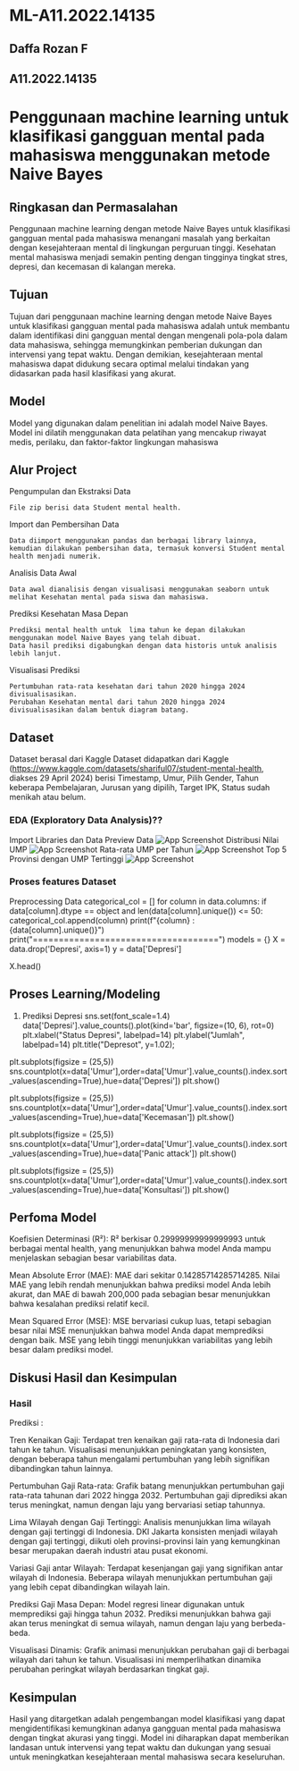 # ML-A11.2022.14135
## Daffa Rozan F
## A11.2022.14135

# Penggunaan machine learning untuk klasifikasi gangguan mental pada mahasiswa menggunakan metode Naive Bayes

## Ringkasan dan Permasalahan

Penggunaan machine learning dengan metode Naive Bayes untuk klasifikasi gangguan mental pada mahasiswa menangani masalah yang berkaitan dengan kesejahteraan mental di lingkungan perguruan tinggi. Kesehatan mental mahasiswa menjadi semakin penting dengan tingginya tingkat stres, depresi, dan kecemasan di kalangan mereka.

## Tujuan

Tujuan dari penggunaan machine learning dengan metode Naive Bayes untuk klasifikasi gangguan mental pada mahasiswa adalah untuk membantu dalam identifikasi dini gangguan mental dengan mengenali pola-pola dalam data mahasiswa, sehingga memungkinkan pemberian dukungan dan intervensi yang tepat waktu. Dengan demikian, kesejahteraan mental mahasiswa dapat didukung secara optimal melalui tindakan yang didasarkan pada hasil klasifikasi yang akurat.

## Model

Model yang digunakan dalam penelitian ini adalah model Naive Bayes. Model ini dilatih menggunakan data pelatihan yang mencakup riwayat medis, perilaku, dan faktor-faktor lingkungan mahasiswa
## Alur Project

Pengumpulan dan Ekstraksi Data

    File zip berisi data Student mental health.

Import dan Pembersihan Data

    Data diimport menggunakan pandas dan berbagai library lainnya, kemudian dilakukan pembersihan data, termasuk konversi Student mental health menjadi numerik.

Analisis Data Awal

    Data awal dianalisis dengan visualisasi menggunakan seaborn untuk melihat Kesehatan mental pada siswa dan mahasiswa.

Prediksi Kesehatan Masa Depan

    Prediksi mental health untuk  lima tahun ke depan dilakukan menggunakan model Naive Bayes yang telah dibuat.
    Data hasil prediksi digabungkan dengan data historis untuk analisis lebih lanjut.

Visualisasi Prediksi

    Pertumbuhan rata-rata kesehatan dari tahun 2020 hingga 2024 divisualisasikan.
    Perubahan Kesehatan mental dari tahun 2020 hingga 2024 divisualisasikan dalam bentuk diagram batang.
## Dataset

Dataset berasal dari Kaggle
Dataset didapatkan dari Kaggle (https://www.kaggle.com/datasets/shariful07/student-mental-health, diakses 29 April 2024) berisi Timestamp, Umur, Pilih Gender, Tahun keberapa Pembelajaran, Jurusan yang dipilih, Target IPK, Status sudah menikah atau belum.



### EDA (Exploratory Data Analysis)??

Import Libraries dan Data
Preview Data
![App Screenshot](./image/image2.png)
Distribusi Nilai UMP
![App Screenshot](./image/image3.png)
Rata-rata UMP per Tahun
![App Screenshot](./image/image4.png)
Top 5 Provinsi dengan UMP Tertinggi
![App Screenshot](./image/image.png)

### Proses features Dataset
Preprocessing Data
categorical_col = []
for column in data.columns:
    if data[column].dtype == object and len(data[column].unique()) <= 50:
        categorical_col.append(column)
        print(f"{column} : {data[column].unique()}")
        print("====================================") 
models = {}
X = data.drop('Depresi', axis=1)
y = data['Depresi']

X.head()

## Proses Learning/Modeling

1. Prediksi Depresi
sns.set(font_scale=1.4)
data['Depresi'].value_counts().plot(kind='bar', figsize=(10, 6), rot=0)
plt.xlabel("Status Depresi", labelpad=14)
plt.ylabel("Jumlah", labelpad=14)
plt.title("Depresot", y=1.02);

plt.subplots(figsize = (25,5))
sns.countplot(x=data['Umur'],order=data['Umur'].value_counts().index.sort_values(ascending=True),hue=data['Depresi'])
plt.show()

plt.subplots(figsize = (25,5))
sns.countplot(x=data['Umur'],order=data['Umur'].value_counts().index.sort_values(ascending=True),hue=data['Kecemasan'])
plt.show()

plt.subplots(figsize = (25,5))
sns.countplot(x=data['Umur'],order=data['Umur'].value_counts().index.sort_values(ascending=True),hue=data['Panic attack'])
plt.show()

plt.subplots(figsize = (25,5))
sns.countplot(x=data['Umur'],order=data['Umur'].value_counts().index.sort_values(ascending=True),hue=data['Konsultasi'])
plt.show()



## Perfoma Model

Koefisien Determinasi (R²):
    R² berkisar 0.29999999999999993 untuk berbagai mental health, yang menunjukkan bahwa model Anda mampu menjelaskan sebagian besar variabilitas data.

Mean Absolute Error (MAE):
    MAE dari sekitar 0.14285714285714285. Nilai MAE yang lebih rendah menunjukkan bahwa prediksi model Anda lebih akurat, dan MAE di bawah 200,000 pada sebagian besar menunjukkan bahwa kesalahan prediksi relatif kecil.

Mean Squared Error (MSE):
    MSE bervariasi cukup luas, tetapi sebagian besar nilai MSE menunjukkan bahwa model Anda dapat memprediksi dengan baik. MSE yang lebih tinggi menunjukkan variabilitas yang lebih besar dalam prediksi model.

## Diskusi Hasil dan Kesimpulan

### Hasil
Prediksi :

Tren Kenaikan Gaji:
Terdapat tren kenaikan gaji rata-rata di Indonesia dari tahun ke tahun.
Visualisasi menunjukkan peningkatan yang konsisten, dengan beberapa tahun mengalami pertumbuhan yang lebih signifikan dibandingkan tahun lainnya.

Pertumbuhan Gaji Rata-rata:
Grafik batang menunjukkan pertumbuhan gaji rata-rata tahunan dari 2022 hingga 2032.
Pertumbuhan gaji diprediksi akan terus meningkat, namun dengan laju yang bervariasi setiap tahunnya.

Lima Wilayah dengan Gaji Tertinggi:
Analisis menunjukkan lima wilayah dengan gaji tertinggi di Indonesia.
DKI Jakarta konsisten menjadi wilayah dengan gaji tertinggi, diikuti oleh provinsi-provinsi lain yang kemungkinan besar merupakan daerah industri atau pusat ekonomi.

Variasi Gaji antar Wilayah:
Terdapat kesenjangan gaji yang signifikan antar wilayah di Indonesia.
Beberapa wilayah menunjukkan pertumbuhan gaji yang lebih cepat dibandingkan wilayah lain.

Prediksi Gaji Masa Depan:
Model regresi linear digunakan untuk memprediksi gaji hingga tahun 2032.
Prediksi menunjukkan bahwa gaji akan terus meningkat di semua wilayah, namun dengan laju yang berbeda-beda.

Visualisasi Dinamis:
Grafik animasi menunjukkan perubahan gaji di berbagai wilayah dari tahun ke tahun.
Visualisasi ini memperlihatkan dinamika perubahan peringkat wilayah berdasarkan tingkat gaji.

## Kesimpulan
Hasil yang ditargetkan adalah pengembangan model klasifikasi yang dapat mengidentifikasi kemungkinan adanya gangguan mental pada mahasiswa dengan tingkat akurasi yang tinggi. Model ini diharapkan dapat memberikan landasan untuk intervensi yang tepat waktu dan dukungan yang sesuai untuk meningkatkan kesejahteraan mental mahasiswa secara keseluruhan.

